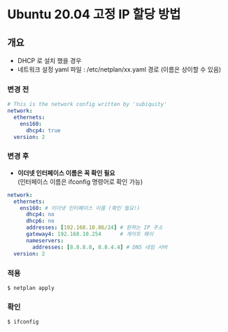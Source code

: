 # Ubuntu 20.04 고정 IP 할당 방법

## 개요 
* DHCP 로 설치 했을 경우
* 네트워크 설정 yaml 파일 : /etc/netplan/xx.yaml 경로
  (이름은 상이할 수 있음)

### 변경 전
```yaml
# This is the network config written by 'subiquity'
network:
  ethernets:
    ens160:
      dhcp4: true
  version: 2
```

### 변경 후
* **이더넷 인터페이스 이름은 꼭 확인 필요**  
  (인터페이스 이름은 ifconfig 명령어로 확인 가능)
```yaml
network:
  ethernets:
    ens160: # 이더넷 인터페이스 이름 (확인 필요!)
      dhcp4: no
      dhcp6: no
      addresses: [192.168.10.86/24] # 원하는 IP 주소
      gateway4: 192.168.10.254      # 게이트 웨이
      nameservers:
        addresses: [8.8.8.8, 8.8.4.4] # DNS 네임 서버
  version: 2
```
### 적용
```shell
$ netplan apply
```

### 확인
```shell
$ ifconfig
```